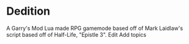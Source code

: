 # Dedition
A Garry's Mod Lua made RPG gamemode based off of Mark Laidlaw's script based off of Half-Life, "Epistle 3". Edit Add topics
